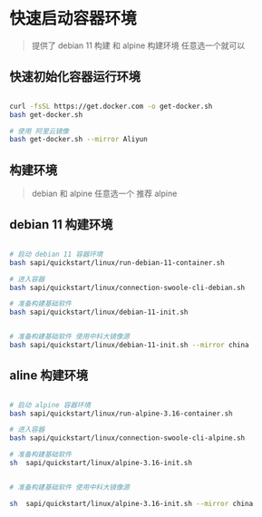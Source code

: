 # 快速启动容器环境

> 提供了 debian 11 构建 和 alpine 构建环境
> 任意选一个就可以

## 快速初始化容器运行环境

```bash

curl -fsSL https://get.docker.com -o get-docker.sh
bash get-docker.sh

# 使用 阿里云镜像
bash get-docker.sh --mirror Aliyun

```

## 构建环境

> debian 和 alpine 任意选一个
> 推荐 alpine

## debian 11 构建环境

```bash

# 启动 debian 11 容器环境
bash sapi/quickstart/linux/run-debian-11-container.sh

# 进入容器
bash sapi/quickstart/linux/connection-swoole-cli-debian.sh

# 准备构建基础软件
bash sapi/quickstart/linux/debian-11-init.sh


# 准备构建基础软件 使用中科大镜像源
bash sapi/quickstart/linux/debian-11-init.sh --mirror china
```

## aline 构建环境

```bash

# 启动 alpine 容器环境
bash sapi/quickstart/linux/run-alpine-3.16-container.sh

# 进入容器
bash sapi/quickstart/linux/connection-swoole-cli-alpine.sh

# 准备构建基础软件
sh  sapi/quickstart/linux/alpine-3.16-init.sh


# 准备构建基础软件 使用中科大镜像源

sh  sapi/quickstart/linux/alpine-3.16-init.sh --mirror china

```






